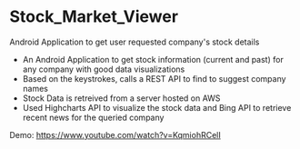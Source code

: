 # Stock_Market_Viewer
Android Application to get user requested company's stock details

- An Android Application to get stock information (current and past) for any company with good data visualizations
- Based on the keystrokes, calls a REST API to find to suggest company names
- Stock Data is retreived from a server hosted on AWS
- Used Highcharts API to visualize the stock data and Bing API to retrieve recent news for the queried company

Demo: https://www.youtube.com/watch?v=KqmiohRCelI
